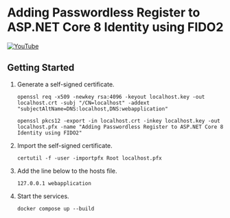 ﻿# Adding Passwordless Register to ASP.NET Core 8 Identity using FIDO2

[![YouTube](https://img.youtube.com/vi/PZQxi4b7ZzA/0.jpg)](https://www.youtube.com/watch?v=PZQxi4b7ZzA)

## Getting Started

1. Generate a self-signed certificate.
    ```shell
    openssl req -x509 -newkey rsa:4096 -keyout localhost.key -out localhost.crt -subj "/CN=localhost" -addext "subjectAltName=DNS:localhost,DNS:webapplication"
    ```
    ```shell
    openssl pkcs12 -export -in localhost.crt -inkey localhost.key -out localhost.pfx -name "Adding Passwordless Register to ASP.NET Core 8 Identity using FIDO2"
    ```
1. Import the self-signed certificate.
    ```shell
    certutil -f -user -importpfx Root localhost.pfx
    ```
1. Add the line below to the hosts file.
    ```text
    127.0.0.1 webapplication
    ```
1. Start the services.
    ```shell
    docker compose up --build
    ```
